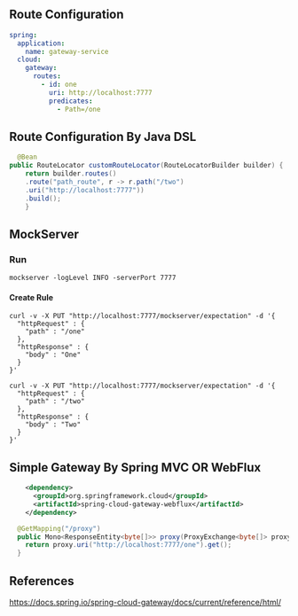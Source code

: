 

## Route Configuration 
```yaml
spring:
  application:
    name: gateway-service
  cloud:
    gateway:
      routes:
        - id: one
          uri: http://localhost:7777
          predicates:
            - Path=/one

```


## Route Configuration By Java DSL

```java
  @Bean
public RouteLocator customRouteLocator(RouteLocatorBuilder builder) {
    return builder.routes()
    .route("path_route", r -> r.path("/two")
    .uri("http://localhost:7777"))
    .build();
    }
```



## MockServer
### Run
```shell
mockserver -logLevel INFO -serverPort 7777
```


#### Create Rule
```shell
curl -v -X PUT "http://localhost:7777/mockserver/expectation" -d '{
  "httpRequest" : {
    "path" : "/one"
  },
  "httpResponse" : {
    "body" : "One"
  }
}'

curl -v -X PUT "http://localhost:7777/mockserver/expectation" -d '{
  "httpRequest" : {
    "path" : "/two"
  },
  "httpResponse" : {
    "body" : "Two"
  }
}'
```


## Simple Gateway By Spring MVC OR WebFlux

```xml
    <dependency>
      <groupId>org.springframework.cloud</groupId>
      <artifactId>spring-cloud-gateway-webflux</artifactId>
    </dependency>
```

```java
  @GetMapping("/proxy")
  public Mono<ResponseEntity<byte[]>> proxy(ProxyExchange<byte[]> proxy) throws Exception {
    return proxy.uri("http://localhost:7777/one").get();
  }
```


## References
https://docs.spring.io/spring-cloud-gateway/docs/current/reference/html/


